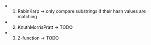 * 1. RabinKarp -> only compare substrings if their hash values are matching
* 2. KnuthMorrisPratt -> TODO
* 3. Z-function -> TODO